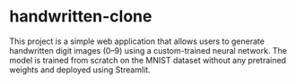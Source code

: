 # handwritten-clone
This project is a simple web application that allows users to generate handwritten digit images (0–9) using a custom-trained neural network. The model is trained from scratch on the MNIST dataset without any pretrained weights and deployed using Streamlit.
